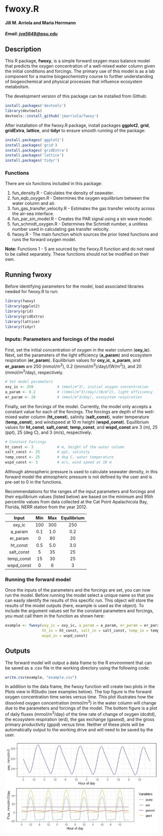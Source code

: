 
# fwoxy.R

#### Jill M. Arriola and Maria Herrmann

##### Email: <jva5648@psu.edu>

## Description

This R package, **fwoxy**, is a simple forward oxygen mass balance model that predicts the oxygen concentration of a well-mixed water column given the initial conditions and forcings. The primary use of this model is as a lab component for a marine biogeochemistry course to further understanding of biogeochemical and physical processes that influence ecosystem metabolism.

The development version of this package can be installed from Github:

``` r
install.packages('devtools')
library(devtools)
devtools::install_github('jmarriola/fwoxy')
```

After installation of the fwoxy.R package, install packages **ggplot2**, **grid**, **gridExtra**, **lattice**, and **tidyr** to ensure smooth running of the package:

``` r
install.packages('ggplot2')
install.packages('grid')
install.packages('gridExtra')
install.packages('lattice')
install.packages('tidyr')
```

### Functions

There are six functions included in this package:
1. fun\_density.R - Calculates the density of seawater.
2. fun\_eqb\_oxygen.R - Determines the oxygen equilibrium between the water column and air.
3. fun\_gas\_transfer\_velocity.R - Estimates the gas transfer velocity across the air-sea interface.
4. fun\_par\_sin\_model.R - Creates the PAR signal using a sin wave model.
5. fun\_schmidt\_oxygen.R - Determines the Schmidt number, a unitless number used in calculating gas transfer velocity.
6. fwoxy.R - The main function which sources the prior listed functions and runs the forward oxygen model.

**Note:** Functions 1 - 5 are sourced by the fwoxy.R function and do not need to be called separately. These functions should not be modified on their own.

## Running fwoxy

Before identifying parameters for the model, load associated libraries needed for fwoxy.R to run:

``` r
library(fwoxy)
library(ggplot2)
library(grid)
library(gridExtra)
library(lattice)
library(tidyr)
```

### Inputs: Parameters and forcings of the model

First, set the initial concentration of oxygen in the water column (**oxy\_ic**). Next, set the parameters of the light efficiency (**a\_param**) and ecosystem respiration (**er\_param**). Equilibrium values for **oxy\_ic**, **a\_param**, and **er\_param** are 250 (mmol/m<sup>3</sup>), 0.2 ((mmol/m<sup>3</sup>)/day)/(W/m<sup>2</sup>)), and 20 (mmol/m<sup>3</sup>/day), respectively.

``` r
# Set model parameters
oxy_ic <- 250           # (mmol/m^3), initial oxygen concentration
a_param <- 0.2          # ((mmol/m^3)/day)/(W/m^2), light efficiency
er_param <- 20          # (mmol/m^3/day), ecosystem respiration
```

Finally, set the forcings of the model. Currently, the model only accepts a constant value for each of the forcings. The forcings are depth of the well-mixed water column (**ht\_const**), salinity (**salt\_const**), water temperature (**temp\_const**), and windspeed at 10 m height (**wspd\_const**). Equilibrium values for **ht\_const**, **salt\_const**, **temp\_const**, and **wspd\_const** are 3 (m), 25 (ppt), 25 (deg C), and 3 (m/s), respectively.

``` r
# Constant Forcings
ht_const <- 3           # m, height of the water column
salt_const <- 25        # ppt, salinity
temp_const <- 25        # deg C, water temperature
wspd_const <- 3         # m/s, wind speed at 10 m
```

Although atmospheric pressure is used to calculate seawater density, in this forward model the atmospheric pressure is not defined by the user and is pre-set to 0 in the functions.

Recommendations for the ranges of the input parameters and forcings and their equilibrium values (listed below) are based on the minimum and 95th percentile values from data collected at the Cat Point Apalachicola Bay, Florida, NERR station from the year 2012.

|    Input    | Min | Max | Equilibrium |
|:-----------:|:---:|:---:|:-----------:|
|   oxy\_ic   | 100 | 300 |     250     |
|   a\_param  | 0.1 | 1.0 |     0.2     |
|  er\_param  |  0  |  80 |      20     |
|  ht\_const  | 0.5 | 5.0 |     3.0     |
| salt\_const |  5  |  35 |      25     |
| temp\_const |  15 |  30 |      25     |
| wspd\_const |  0  |  6  |      3      |

### Running the forward model

Once the inputs of the parameters and the forcings are set, you can now run the model. Before running the model select a unique name so that you can easily identify the results of this specific run. This object will store the results of the model outputs (here, example is used as the object). To include the argument values set for the constant parameters and forcings, you must call them in the function as shown here:

``` r
example <- fwoxy(oxy_ic = oxy_ic, a_param = a_param, er_param = er_param, 
                 ht_in = ht_const, salt_in = salt_const, temp_in = temp_const,
                 wspd_in = wspd_const)
```

## Outputs

The forward model will output a data frame to the R environment that can be saved as a .csv file in the working directory using the following code:

``` r
write.csv(example, "example.csv")
```

In addition to the data frame, the fwoxy function will create two plots in the Plots view in RStudio (see examples below). The top figure is the forward oxygen concentration time series versus time. This plot illustrates how the dissolved oxygen concentration (mmol/m<sup>3</sup>) in the water column will change due to the parameters and forcings of the model. The bottom figure is a plot of daily fluxes (mmol/m<sup>3</sup>/day) of the time rate of change of oxygen (dcdtd), the ecosystem respiration (erd), the gas exchange (gasexd), and the gross primary productivity (gppd) versus time. Neither of these plots will be automatically output to the working drive and will need to be saved by the user.

![Outputs](oxy_and_flux.jpeg)
